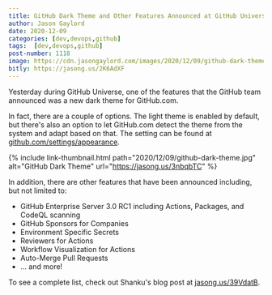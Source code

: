 ```yaml
---
title: GitHub Dark Theme and Other Features Announced at GitHub Universe
author: Jason Gaylord
date: 2020-12-09
categories: [dev,devops,github]
tags:  [dev,devops,github]
post-number: 1118
image: https://cdn.jasongaylord.com/images/2020/12/09/github-dark-theme.jpg
bitly: https://jasong.us/2K6AdXF
---
```


Yesterday during GitHub Universe, one of the features that the GitHub team announced was a new dark theme for GitHub.com. 

In fact, there are a couple of options. The light theme is enabled by default, but there's also an option to let GitHub.com detect the theme from the system and adapt based on that. The setting can be found at [github.com/settings/appearance](https://jasong.us/3nbqbTC).

{% include link-thumbnail.html path="2020/12/09/github-dark-theme.jpg" alt="GitHub Dark Theme" url="https://jasong.us/3nbqbTC" %}

In addition, there are other features that have been announced including, but not limited to:

* GitHub Enterprise Server 3.0 RC1 including Actions, Packages, and CodeQL scanning
* GitHub Sponsors for Companies
* Environment Specific Secrets
* Reviewers for Actions
* Workflow Visualization for Actions
* Auto-Merge Pull Requests
* ... and more!

To see a complete list, check out Shanku's blog post at [jasong.us/39VdatB](https://jasong.us/39VdatB).